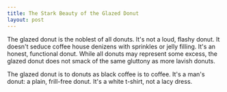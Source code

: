 ```yaml
---
title: The Stark Beauty of the Glazed Donut
layout: post
---
```


The glazed donut is the noblest of all donuts. It's not a loud, flashy
donut. It doesn't seduce coffee house denizens with sprinkles or jelly
filling. It's an honest, functional donut. While all donuts may represent some excess, the glazed
donut does not smack of the same gluttony as more lavish donuts. 

The glazed donut is to donuts as black coffee is to coffee. It's a man's
donut: a plain, frill-free donut. It's a white t-shirt, not a lacy dress.
